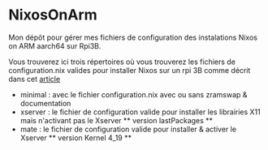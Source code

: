 # NixosOnArm
Mon dépôt pour gérer mes fichiers de configuration des instalations Nixos on ARM aarch64 sur Rpi3B.

Vous trouverez ici trois répertoires où vous trouverez les fichiers de configuration.nix valides pour installer Nixos sur un rpi 3B comme décrit dans cet [article](https://boizot.ch/#!nixos/OnArmAarch64.md)

* minimal : avec  le fichier configuration.nix  avec ou sans zramswap & documentation
* xserver : le fichier de configuration valide pour installer les librairies X11 mais n'activant pas le Xserver ** version lastPackages ** 
* mate : le fichier de configuration valide pour installer & activer le Xserver ** version Kernel 4_19 **

